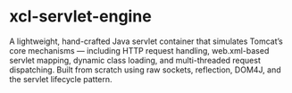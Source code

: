 # xcl-servlet-engine
A lightweight, hand-crafted Java servlet container that simulates Tomcat’s core mechanisms — including HTTP request handling, web.xml-based servlet mapping, dynamic class loading, and multi-threaded request dispatching. Built from scratch using raw sockets, reflection, DOM4J, and the servlet lifecycle pattern.
